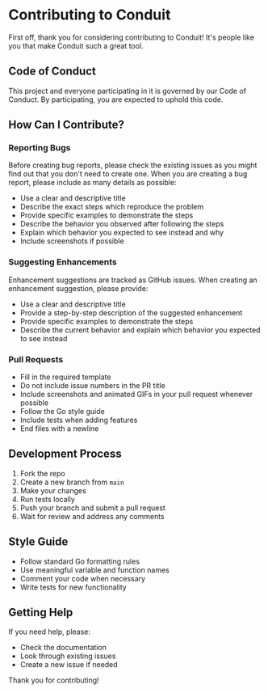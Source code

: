 # Contributing to Conduit

First off, thank you for considering contributing to Conduit! It's people like you that make Conduit such a great tool.

## Code of Conduct

This project and everyone participating in it is governed by our Code of Conduct. By participating, you are expected to uphold this code.

## How Can I Contribute?

### Reporting Bugs

Before creating bug reports, please check the existing issues as you might find out that you don't need to create one. When you are creating a bug report, please include as many details as possible:

* Use a clear and descriptive title
* Describe the exact steps which reproduce the problem
* Provide specific examples to demonstrate the steps
* Describe the behavior you observed after following the steps
* Explain which behavior you expected to see instead and why
* Include screenshots if possible

### Suggesting Enhancements

Enhancement suggestions are tracked as GitHub issues. When creating an enhancement suggestion, please provide:

* Use a clear and descriptive title
* Provide a step-by-step description of the suggested enhancement
* Provide specific examples to demonstrate the steps
* Describe the current behavior and explain which behavior you expected to see instead

### Pull Requests

* Fill in the required template
* Do not include issue numbers in the PR title
* Include screenshots and animated GIFs in your pull request whenever possible
* Follow the Go style guide
* Include tests when adding features
* End files with a newline

## Development Process

1. Fork the repo
2. Create a new branch from `main`
3. Make your changes
4. Run tests locally
5. Push your branch and submit a pull request
6. Wait for review and address any comments

## Style Guide

* Follow standard Go formatting rules
* Use meaningful variable and function names
* Comment your code when necessary
* Write tests for new functionality

## Getting Help

If you need help, please:
* Check the documentation
* Look through existing issues
* Create a new issue if needed

Thank you for contributing!
